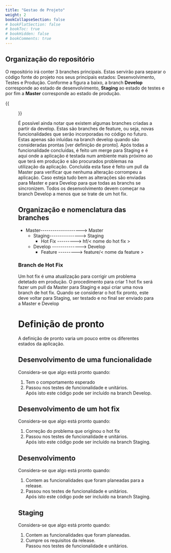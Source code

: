 ```yaml
---
title: "Gestao de Projeto"
weight: 2
bookCollapseSection: false
# bookFlatSection: false
# bookToc: true
# bookHidden: false
# bookComments: true
---
```

## Organização do repositório
O repositório irá conter 3 branches principais. Estas servirão para separar o código fonte do projeto nos seus principais estados: Desenvolvimento, Testes e Produção. Conforme a figura a baixo, a branch **Develop** corresponde ao estado de desenvolvimento, **Staging** ao estado de testes e por fim a **Master** corresponde ao estado de produção.

{{<figure src="/images/money-manager/2.1_Source-Code-Management-Protocol.png">}}
 
É possível ainda notar que existem algumas branches criadas a partir da develop. Estas são branches de feature, ou seja, novas funcionalidades que serão incorporadas no código no futuro. Estas apenas são inluídas na branch develop quando são consideradas prontas [ver definição de pronto]. Após todas a funcionalidade concluídas, é feito um merge para Staging e é aqui onde a aplicação é testada num ambiente mais próximo ao que terá em produção e são procurados problemas na utilização da aplicação. Concluída esta fase é feito um pull da Master para verificar que nenhuma alteração corrompeu a aplicação. Caso esteja tudo bem as alterações são enviadas para Master e para Develop para que todas as branchs se sincronizem.
Todos os desenvolvimento devem começar na branch Develop a menos que se trate de um hot fix.
 
## Organização e nomenclatura das branches  
- Master--------------------> Master  
    - Staging---------------> Staging  
        - Hot Fix ---------> hf/< nome do hot fix >  
    - Develop --------------> Develop  
        - Feature ---------> feature/< nome da feature >  
 
### Branch de Hot Fix  
Um hot fix é uma atualização para corrigir um problema detetado em produção. O procedimento para criar 1 hot fix será fazer um pull da Master para Staging e aqui criar uma nova branch de hot fix. Quando se considerar o hot fix pronto, este deve voltar para Staging, ser testado e no final ser enviado para a Master e Develop
 
# Definição de pronto
A definição de pronto varia um pouco entre os diferentes estados da aplicação.
 
## Desenvolvimento de uma funcionalidade
Considera-se que algo está pronto quando:
1. Tem o comportamento esperado
2. Passou nos testes de funcionalidade e unitários.  
Após isto este código pode ser incluído na branch Develop.
 
## Desenvolvimento de um hot fix
Considera-se que algo está pronto quando:
1. Correção do problema que originou o hot fix
2. Passou nos testes de funcionalidade e unitários.  
Após isto este código pode ser incluído na branch Staging.
 
## Desenvolvimento
Considera-se que algo está pronto quando:
1. Contem as funcionalidades que foram planeadas para a release.
2. Passou nos testes de funcionalidade e unitários.  
Após isto este código pode ser incluído na branch Staging.
 
## Staging
Considera-se que algo está pronto quando:
1. Contem as funcionalidades que foram planeadas.
2. Cumpre os requisitos da release.  
Passou nos testes de funcionalidade e unitários.